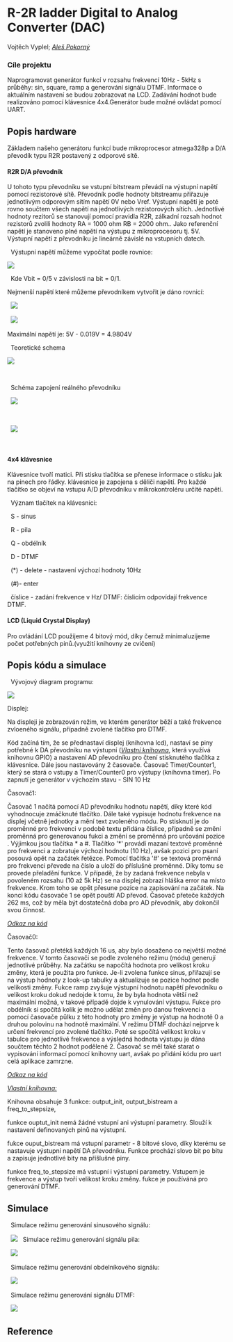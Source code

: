 # R-2R ladder Digital to Analog Converter (DAC)
Vojtěch Vyplel; [*Aleš Pokorný*](https://github.com/xpokor79/Digital-electronics-2/tree/master/Labs)

### Cíle projektu
Naprogramovat generátor funkcí v rozsahu frekvencí 10Hz - 5kHz s průběhy: sin, square, ramp a generování signálu DTMF. Informace o aktuálním nastavení se budou zobrazovat na LCD. Zadávání hodnot bude realizováno pomocí klávesnice 4x4.Generátor bude možné ovládat pomocí UART.

## Popis hardware
Základem našeho generátoru funkcí bude mikroprocesor atmega328p a D/A převodík typu R2R postavený z odporové sítě.
#### R2R D/A převodník
U tohoto typu převodníku se vstupní bitstream převádí na výstupní napětí pomocí rezistorové sítě. Převodník podle hodnoty bitstreamu přiřazuje jednotlivým odporovým sítím napětí 0V nebo Vref. Výstupní napětí je poté rovno součtem všech napětí na jednotlivých rezistorových sítích. Jednotlivé hodnoty rezitorů se stanovují pomocí 
pravidla R2R, zálkadní rozsah hodnot rezistorů zvolili hodnoty RA = 1000 ohm RB = 2000 ohm.. Jako referenční napětí je stanoveno plné napětí na výstupu z mikroprocesoru tj. 5V. Výstupní napětí z převodníku je lineárně závislé na vstupních datech. 

&nbsp;
Výstupní napětí můžeme vypočítat podle rovnice:
&nbsp;

<img src = "https://github.com/Vojvyp/Digital-electronics-2/blob/master/Labs/project/pictures/CodeCogsEqn4.gif">

&nbsp;
Kde Vbit = 0/5 v závislosti na bit = 0/1. 
&nbsp;

Nejmenší napětí které můžeme převodníkem vytvořit je dáno rovnicí:
&nbsp;

&nbsp;
<img src = "https://github.com/Vojvyp/Digital-electronics-2/blob/master/Labs/project/pictures/CodeCogsEqn.gif">
&nbsp;

&nbsp;
<img src = "https://github.com/Vojvyp/Digital-electronics-2/blob/master/Labs/project/pictures/CodeCogsEqn2.gif">
&nbsp;

Maximální napětí je: 5V - 0.019V = 4.9804V
&nbsp;

&nbsp;
Teoretické schema
&nbsp;

<img src = "https://github.com/Vojvyp/Digital-electronics-2/blob/master/Labs/project/pictures/bitteor.png">

&nbsp;

&nbsp;
Schéma zapojení reálného převodníku
&nbsp;

&nbsp;
<img src = "https://github.com/Vojvyp/Digital-electronics-2/blob/master/Labs/project/pictures/dacsim.png">

&nbsp;

&nbsp;
<img src = "https://github.com/Vojvyp/Digital-electronics-2/blob/master/Labs/project/pictures/schema3.png">
&nbsp;

&nbsp;

#### 4x4 klávesnice
Klávesnice tvoří matici. Při stisku tlačítka se přenese informace o stisku jak na pinech pro řádky. klávesnice je zapojena s děliči napětí. Pro každé tlačítko se objeví na vstupu A/D převodníku v mikrokontroléru určité napětí. 
&nbsp;

&nbsp;
Význam tlačítek na klávesnici:
&nbsp;

&nbsp;
S - sinus
&nbsp;

&nbsp;
R - pila
&nbsp;

&nbsp;
Q - obdélník
&nbsp;

&nbsp;
D - DTMF
&nbsp;

&nbsp;
(*) - delete - nastavení výchozí hodnoty 10Hz
&nbsp;

&nbsp;
(#)- enter
&nbsp;

&nbsp;
číslice - zadání frekvence v Hz/ DTMF: číslicím odpovídají frekvence DTMF.
&nbsp;

#### LCD (Liquid Crystal Display)
Pro ovládání LCD použijeme 4 bitový mód, díky čemuž minimaluzijeme počet potřebných pinů.(využití knihovny ze cvičení)

## Popis kódu a simulace

&nbsp;
Vývojový diagram programu:
&nbsp;

<img src = "https://github.com/Vojvyp/Digital-electronics-2/blob/master/Labs/project/pictures/vyvojdiag.png">

Displej:

Na displeji je zobrazován režim, ve kterém generátor běží a také frekvence zvloeného signálu, případně zvolené tlačítko pro DTMF.





Kód začíná tím, že se přednastaví displej (knihovna lcd), nastaví se piny potřebné k DA převodníku na výstupní ([*Vlastní knihovna*](https://github.com/Vojvyp/Digital-electronics-2/blob/master/Labs/project/project/project/project/gen_functions.c), která využívá knihovnu GPIO) a nastavení AD převodníku pro čtení stisknutého tlačítka z klávesnice.
Dále jsou nastavovány 2 časovače. Časovač Timer/Counter1, který se stará o vstupy a Timer/Counter0 pro výstupy (knihovna timer). 
Po zapnutí je generátor v výchozím stavu - SIN 10 Hz

Časovač1: 

Časovač 1 načítá pomocí AD převodníku hodnotu napětí, díky které kód vyhodnocuje zmáčknuté tlačítko. Dále také vypisuje hodnotu frekvence na displej včetně jednotky a mění text zvoleného módu.
Po stisknutí je do proměnné pro frekvenci v podobě textu přidána číslice, případně se změní proměnná pro generovanou fukci a změní se proměnná pro určování pozice .
Výjimkou jsou tlačítka * a #. Tlačítko '*' provádí mazaní textové proměnné pro frekvenci a zobratuje výchozí hodnotu (10 Hz), avšak pozici pro psaní posouvá opět na začátek řetězce.
Pomocí tlačítka '#' se textová proměnná pro frekvenci převede na číslo a uloží do příslušné proměnné. Díky tomu se provede přeladění funkce. 
V případě, že by zadaná frekvence nebyla v povoleném rozsahu (10 až 5k Hz) se na displej zobrazí hláška error na místo frekvence. Krom toho se opět přesune pozice na zapisování na začátek.
Na konci kódu časovače 1 se opět pouští AD převod. Časovač přeteče každých 262 ms, což by měla být dostatečná doba pro AD převodník, aby dokončil svou činnost.

[*Odkaz na kód*](https://github.com/Vojvyp/Digital-electronics-2/blob/master/Labs/project/project/project/project/main.c)

Časovač0:

Tento časovač přetéká každých 16 us, aby bylo dosaženo co největší možné frekvence. V tomto časovači se podle zvoleného režimu (módu) generují jednotlivé průběhy.
Na začátku se napočítá hodnota pro velikost kroku změny, která je použita pro funkce. Je-li zvolena funkce sinus, přiřazují se na výstup hodnoty z look-up tabulky a aktualizuje se pozice hodnot podle velikosti změny. 
Fukce ramp zvyšuje výstupní hodnotu napětí převodníku o velikost kroku dokud nedojde k tomu, že by byla hodnota větší než maximální možná, v takové případě dojde k vynulování výstupu.
Fukce pro obdélník si spočítá kolik je možno udělat změn pro danou frekvenci a pomocí časovače půlku z této hodnoty pro změny je výstup na hodnotě 0 a druhou polovinu na hodnotě maximální.
V režimu DTMF dochází nejprve k určení frekvencí pro zvolené tlačítko. Poté se spočítá velikost kroku v tabulce pro jednotlivé frekvence a výsledná hodnota výstupu je dána součtem těchto 2 hodnot podělené 2.
Časovač se měl také starat o vypisování informací pomocí knihovny uart, avšak po přidání kódu pro uart celá aplikace zamrzne. 

[*Odkaz na kód*](https://github.com/Vojvyp/Digital-electronics-2/blob/master/Labs/project/project/project/project/main.c)


[*Vlastní knihovna:*](https://github.com/Vojvyp/Digital-electronics-2/blob/master/Labs/project/project/project/project/gen_functions.c)

Knihovna obsahuje 3 funkce: output_init, output_bistream a freq_to_stepsize,

funkce ouptut_init nemá žádné vstupní ani výstupní parametry. Slouží k nastavení definovaných pinů na výstupní.

fukce ouput_bistream má vstupní parametr - 8 bitové slovo, díky kterému se nastavuje výstupní napětí DA převodníku.
Funkce prochází slovo bit po bitu a zapisuje jednotlivé bity na příšlušné piny.

funkce freq_to_stepsize má vstupní i výstupní parametry. Vstupem je frekvence a výstup tvoří velikost kroku změny.
fukce je používáná pro generování DTMF.

## Simulace
&nbsp;
Simulace režimu generování sinusového signálu:
&nbsp;

&nbsp;
<img src = "https://github.com/Vojvyp/Digital-electronics-2/blob/master/Labs/project/pictures/SIN%2010Hz.png">
&nbsp;
Simulace režimu generování signálu pila:
&nbsp;


&nbsp;
<img src = "https://github.com/Vojvyp/Digital-electronics-2/blob/master/Labs/project/pictures/RAMP%2010%20Hz.png">
&nbsp;

&nbsp;
Simulace režimu generování obdelníkového signálu:
&nbsp;


&nbsp;
<img src = "https://github.com/Vojvyp/Digital-electronics-2/blob/master/Labs/project/pictures/SQR%2020Hz.png">
&nbsp;

&nbsp;
Simulace režimu generování signálu DTMF:
&nbsp;


&nbsp;
<img src = "https://github.com/Vojvyp/Digital-electronics-2/blob/master/Labs/project/pictures/DTMF%201.png">
&nbsp;




## Reference


